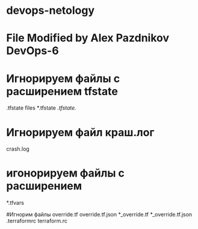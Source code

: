 # devops-netology
# File Modified by Alex Pazdnikov DevOps-6

# Игнорируем файлы с расширением tfstate 
 .tfstate files
*.tfstate
*.tfstate.*

# Игнорируем файл краш.лог
crash.log

# игонорируем файлы с расширением
*.tfvars

#Игнорим файлы 
override.tf
override.tf.json
*_override.tf
*_override.tf.json
.terraformrc
terraform.rc
